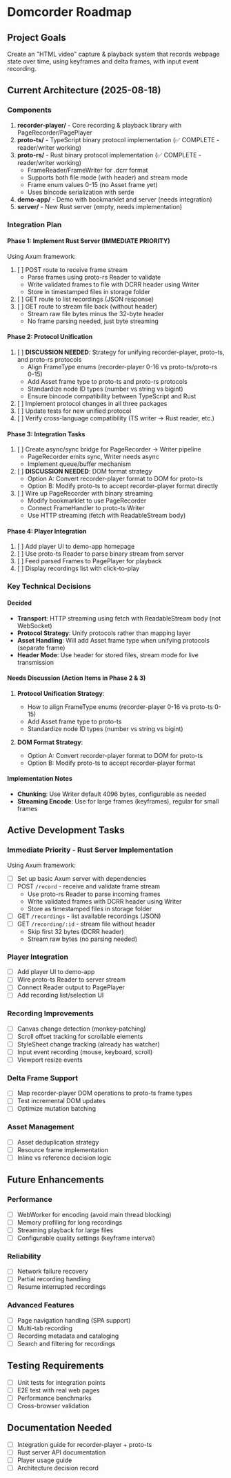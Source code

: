 # Domcorder Roadmap

## Project Goals

Create an "HTML video" capture & playback system that records webpage state over time, using keyframes and delta frames, with input event recording.

## Current Architecture (2025-08-18)

### Components

1. **recorder-player/** - Core recording & playback library with PageRecorder/PagePlayer
2. **proto-ts/** - TypeScript binary protocol implementation (✅ COMPLETE - reader/writer working)
3. **proto-rs/** - Rust binary protocol implementation (✅ COMPLETE - reader/writer working)
   - FrameReader/FrameWriter for .dcrr format
   - Supports both file mode (with header) and stream mode
   - Frame enum values 0-15 (no Asset frame yet)
   - Uses bincode serialization with serde
4. **demo-app/** - Demo with bookmarklet and server (needs integration)
5. **server/** - New Rust server (empty, needs implementation)

### Integration Plan

#### Phase 1: Implement Rust Server (IMMEDIATE PRIORITY)

Using Axum framework:

1. [ ] POST route to receive frame stream
   - Parse frames using proto-rs Reader to validate
   - Write validated frames to file with DCRR header using Writer
   - Store in timestamped files in storage folder
2. [ ] GET route to list recordings (JSON response)
3. [ ] GET route to stream file back (without header)
   - Stream raw file bytes minus the 32-byte header
   - No frame parsing needed, just byte streaming

#### Phase 2: Protocol Unification

1. [ ] **DISCUSSION NEEDED**: Strategy for unifying recorder-player, proto-ts, and proto-rs protocols
   - Align FrameType enums (recorder-player 0-16 vs proto-ts/proto-rs 0-15)
   - Add Asset frame type to proto-ts and proto-rs protocols
   - Standardize node ID types (number vs string vs bigint)
   - Ensure bincode compatibility between TypeScript and Rust
2. [ ] Implement protocol changes in all three packages
3. [ ] Update tests for new unified protocol
4. [ ] Verify cross-language compatibility (TS writer → Rust reader, etc.)

#### Phase 3: Integration Tasks

1. [ ] Create async/sync bridge for PageRecorder → Writer pipeline
   - PageRecorder emits sync, Writer needs async
   - Implement queue/buffer mechanism
2. [ ] **DISCUSSION NEEDED**: DOM format strategy
   - Option A: Convert recorder-player format to DOM for proto-ts
   - Option B: Modify proto-ts to accept recorder-player format directly
3. [ ] Wire up PageRecorder with binary streaming
   - Modify bookmarklet to use PageRecorder
   - Connect FrameHandler to proto-ts Writer
   - Use HTTP streaming (fetch with ReadableStream body)

#### Phase 4: Player Integration

1. [ ] Add player UI to demo-app homepage
2. [ ] Use proto-ts Reader to parse binary stream from server
3. [ ] Feed parsed Frames to PagePlayer for playback
4. [ ] Display recordings list with click-to-play

### Key Technical Decisions

#### Decided

- **Transport**: HTTP streaming using fetch with ReadableStream body (not WebSocket)
- **Protocol Strategy**: Unify protocols rather than mapping layer
- **Asset Handling**: Will add Asset frame type when unifying protocols (separate frame)
- **Header Mode**: Use header for stored files, stream mode for live transmission

#### Needs Discussion (Action Items in Phase 2 & 3)

1. **Protocol Unification Strategy**:

   - How to align FrameType enums (recorder-player 0-16 vs proto-ts 0-15)
   - Add Asset frame type to proto-ts
   - Standardize node ID types (number vs string vs bigint)

2. **DOM Format Strategy**:
   - Option A: Convert recorder-player format to DOM for proto-ts
   - Option B: Modify proto-ts to accept recorder-player format

#### Implementation Notes

- **Chunking**: Use Writer default 4096 bytes, configurable as needed
- **Streaming Encode**: Use for large frames (keyframes), regular for small frames

## Active Development Tasks

### Immediate Priority - Rust Server Implementation

Using Axum framework:

- [ ] Set up basic Axum server with dependencies
- [ ] POST `/record` - receive and validate frame stream
  - Use proto-rs Reader to parse incoming frames
  - Write validated frames with DCRR header using Writer
  - Store as timestamped files in storage folder
- [ ] GET `/recordings` - list available recordings (JSON)
- [ ] GET `/recording/:id` - stream file without header
  - Skip first 32 bytes (DCRR header)
  - Stream raw bytes (no parsing needed)

### Player Integration

- [ ] Add player UI to demo-app
- [ ] Wire proto-ts Reader to server stream
- [ ] Connect Reader output to PagePlayer
- [ ] Add recording list/selection UI

### Recording Improvements

- [ ] Canvas change detection (monkey-patching)
- [ ] Scroll offset tracking for scrollable elements
- [ ] StyleSheet change tracking (already has watcher)
- [ ] Input event recording (mouse, keyboard, scroll)
- [ ] Viewport resize events

### Delta Frame Support

- [ ] Map recorder-player DOM operations to proto-ts frame types
- [ ] Test incremental DOM updates
- [ ] Optimize mutation batching

### Asset Management

- [ ] Asset deduplication strategy
- [ ] Resource frame implementation
- [ ] Inline vs reference decision logic

## Future Enhancements

### Performance

- [ ] WebWorker for encoding (avoid main thread blocking)
- [ ] Memory profiling for long recordings
- [ ] Streaming playback for large files
- [ ] Configurable quality settings (keyframe interval)

### Reliability

- [ ] Network failure recovery
- [ ] Partial recording handling
- [ ] Resume interrupted recordings

### Advanced Features

- [ ] Page navigation handling (SPA support)
- [ ] Multi-tab recording
- [ ] Recording metadata and cataloging
- [ ] Search and filtering for recordings

## Testing Requirements

- [ ] Unit tests for integration points
- [ ] E2E test with real web pages
- [ ] Performance benchmarks
- [ ] Cross-browser validation

## Documentation Needed

- [ ] Integration guide for recorder-player + proto-ts
- [ ] Rust server API documentation
- [ ] Player usage guide
- [ ] Architecture decision record
